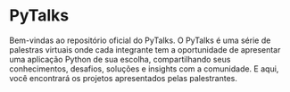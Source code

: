 # PyTalks
Bem-vindas ao repositório oficial do PyTalks.   O PyTalks é uma série de palestras virtuais onde cada integrante tem a oportunidade de apresentar uma aplicação Python de sua escolha, compartilhando seus conhecimentos, desafios, soluções e insights com a comunidade. E aqui, você encontrará os projetos apresentados pelas palestrantes.
